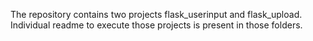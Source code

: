 The repository contains two projects flask_userinput and flask_upload. Individual readme to execute those projects is present in those folders. 
